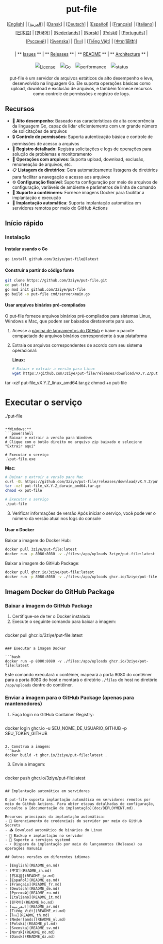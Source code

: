 <h1 align="center" style="border-bottom: none"> 
     <a href="" target="_blank"> 
         <alt="put-file" src="" width="100" height="100"> 
     </a> 
     <br>put-file 
 </h1> 
 
 <div align="center" style="line-height: 2;"> 
   [<a href="/README.md">English</a>] | [<a href="/readme/README_ar.md">العربية</a>] | [<a href="/readme/README_da.md">Dansk</a>] | [<a href="/readme/README_de.md">Deutsch</a>] | [<a href="/readme/README_es.md">Español</a>] | [<a href="/readme/README_fr.md">Français</a>] | [<a href="/readme/README_it.md">Italiano</a>] | [<a href="/readme/README_ja.md">日本語</a>] | [<a href="/readme/README_ko.md">한국어</a>] | [<a href="/readme/README_nl.md">Nederlands</a>] | [<a href="/readme/README_no.md">Norsk</a>] | [<a href="/readme/README_pl.md">Polski</a>] | [<a href="/readme/README_pt.md">Português</a>] | [<a href="/readme/README_ru.md">Русский</a>] | [<a href="/readme/README_sv.md">Svenska</a>] | [<a href="/readme/README_th.md">ไทย</a>] | [<a href="/readme/README_vi.md">Tiếng Việt</a>] | [<a href="/readme/README_zh.md">中文(简体)</a>] 
   <br> 
   
   | ** [Issues](https://github.com/3ziye/put-file/issues) ** | ** [Releases](https://github.com/3ziye/put-file/releases) ** | ** [README](https://github.com/3ziye/put-file/blob/main/README.md) ** | ** [Architecture](https://github.com/3ziye/put-file/blob/main/doc/architecture.md) ** | 
   <br> 
   
   [![License](https://img.shields.io/badge/License-MIT-green.svg)](https://opensource.org/licenses/MIT) 
   &nbsp;&nbsp; 
   ![Go](https://img.shields.io/badge/language-Go-blue.svg) 
   &nbsp;&nbsp; 
   ![performance](https://img.shields.io/badge/performance-high-yellow.svg) 
   &nbsp;&nbsp; 
   ![status](https://img.shields.io/badge/status-Stable-green.svg) 
 </div> 
 
 <p align="center">put-file é um servidor de arquivos estáticos de alto desempenho e leve, desenvolvido na linguagem Go. Ele suporta operações básicas como upload, download e exclusão de arquivos, e também fornece recursos como controle de permissões e registro de logs.</p>

## Recursos

- 🚀 **Alto desempenho**: Baseado nas características de alta concorrência da linguagem Go, capaz de lidar eficientemente com um grande número de solicitações de arquivos
- 🔒 **Controle de permissões**: Suporta autenticação básica e controle de permissões de acesso a arquivos
- 📝 **Registro detalhado**: Registra solicitações e logs de operações para solução de problemas e monitoramento
- 📁 **Operações com arquivos**: Suporta upload, download, exclusão, renomeação de arquivos, etc.
- 📋 **Listagem de diretórios**: Gera automaticamente listagens de diretórios para facilitar a navegação e acesso aos arquivos
- ⚙️ **Configuração flexível**: Suporta configuração por meio de arquivos de configuração, variáveis de ambiente e parâmetros de linha de comando
- 🐳 **Suporte a contêineres**: Fornece imagens Docker para facilitar a implantação e execução
- 🚀 **Implantação automática**: Suporta implantação automática em servidores remotos por meio do GitHub Actions

## Início rápido

### Instalação

#### Instalar usando o Go

```bash
go install github.com/3ziye/put-file@latest
```

#### Construir a partir do código fonte

```bash
git clone https://github.com/3ziye/put-file.git
cd put-file
go mod init github.com/3ziye/put-file
go build -o put-file cmd/server/main.go
```

#### Usar arquivos binários pré-compilados

O put-file fornece arquivos binários pré-compilados para sistemas Linux, Windows e Mac, que podem ser baixados diretamente para uso.

1. Acesse a [página de lançamentos do GitHub](https://github.com/3ziye/put-file/releases) e baixe o pacote compactado de arquivos binários correspondente à sua plataforma

2. Extraia os arquivos correspondentes de acordo com seu sistema operacional:

   **Linux:**
   ```bash
   # Baixar e extrair a versão para Linux
   wget https://github.com/3ziye/put-file/releases/download/vX.Y.Z/put-file_vX.Y.Z_linux_amd64.tar.gz
tar -xzf put-file_vX.Y.Z_linux_amd64.tar.gz
chmod +x put-file
   
   # Executar o serviço
   ./put-file
   ```
   
   **Windows:**
   ```powershell
   # Baixar e extrair a versão para Windows
   # Clique com o botão direito no arquivo zip baixado e selecione "Extrair aqui"
   
   # Executar o serviço
   .\put-file.exe
   ```
   
   **Mac:**
   ```bash
   # Baixar e extrair a versão para Mac
   curl -OL https://github.com/3ziye/put-file/releases/download/vX.Y.Z/put-file_vX.Y.Z_darwin_amd64.tar.gz
tar -xzf put-file_vX.Y.Z_darwin_amd64.tar.gz
chmod +x put-file
   
   # Executar o serviço
   ./put-file
   ```

3. Verificar informações de versão
   Após iniciar o serviço, você pode ver o número da versão atual nos logs do console

#### Usar o Docker

Baixar a imagem do Docker Hub:
```bash
docker pull 3ziye/put-file:latest
docker run -p 8080:8080 -v ./files:/app/uploads 3ziye/put-file:latest
```

Baixar a imagem do GitHub Package:
```bash
docker pull ghcr.io/3ziye/put-file:latest
docker run -p 8080:8080 -v ./files:/app/uploads ghcr.io/3ziye/put-file:latest
```

## Imagem Docker do GitHub Package

### Baixar a imagem do GitHub Package

1. Certifique-se de ter o Docker instalado
2. Execute o seguinte comando para baixar a imagem:
   ```bash
docker pull ghcr.io/3ziye/put-file:latest
   ```

### Executar a imagem Docker

```bash
docker run -p 8080:8080 -v ./files:/app/uploads ghcr.io/3ziye/put-file:latest
```

Este comando executará o contêiner, mapeará a porta 8080 do contêiner para a porta 8080 do host e montará o diretório `./files` do host no diretório `/app/uploads` dentro do contêiner.

### Enviar a imagem para o GitHub Package (apenas para mantenedores)

1. Faça login no GitHub Container Registry:
   ```bash
docker login ghcr.io -u SEU_NOME_DE_USUARIO_GITHUB -p SEU_TOKEN_GITHUB
   ```

2. Construa a imagem:
   ```bash
docker build -t ghcr.io/3ziye/put-file:latest .
   ```

3. Envie a imagem:
   ```bash
docker push ghcr.io/3ziye/put-file:latest
   ```

## Implantação automática em servidores

O put-file suporta implantação automática em servidores remotos por meio do GitHub Actions. Para obter etapas detalhadas de configuração, consulte a [documentação de implantação](doc/DEPLOYMENT.md).

Recursos principais da implantação automática:
- 🔑 Gerenciamento de credenciais do servidor por meio do GitHub Secrets
- 📥 Download automático de binários do Linux
- 📁 Backup e implantação no servidor
- 🚀 Suporte a serviços systemd
- ⚡ Disparo da implantação por meio de lançamentos (Release) ou operações manuais

## Outras versões em diferentes idiomas

- [English](README_en.md)
- [中文](README_zh.md)
- [日本語](README_ja.md)
- [Español](README_es.md)
- [Français](README_fr.md)
- [Deutsch](README_de.md)
- [Русский](README_ru.md)
- [Italiano](README_it.md)
- [한국어](README_ko.md)
- [العربية](README_ar.md)
- [Tiếng Việt](README_vi.md)
- [ไทย](README_th.md)
- [Nederlands](README_nl.md)
- [Polski](README_pl.md)
- [Svenska](README_sv.md)
- [Norsk](README_no.md)
- [Dansk](README_da.md)